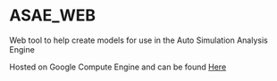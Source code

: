 # ASAE_WEB
Web tool to help create models for use in the Auto Simulation Analysis Engine

Hosted on Google Compute Engine and can be found [Here](http://104.196.145.117/)
